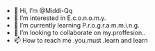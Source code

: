- 👋 Hi, I’m @Middi-Qq
- 👀 I’m interested in E.c.o.n.o.m.y.
- 🌱 I’m currently learning P.r.o.g.r.a.m.m.i.n.g.
- 💞️ I’m looking to collaborate on my.proffesion..
- 📫 How to reach me .you.must .learn and learn

<!---
Middi-Qq/Middi-Qq is a ✨ special ✨ repository because its `README.md` (this file) appears on your GitHub profile.
You can click the Preview link to take a look at your changes.
--->
